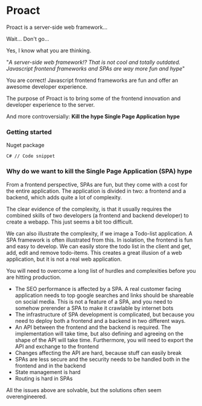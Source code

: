 # Proact

Proact is a server-side web framework...

Wait... Don't go...

Yes, I know what you are thinking. 

"_A server-side web framework!? That is not cool and totally outdated. Javascript frontend frameworks and SPAs are way more fun and hype_"

You are correct! Javascript frontend frameworks are fun and offer an awesome developer experience.

The purpose of Proact is to bring some of the frontend innovation and developer experience to the server. 

And more controversially: **Kill the hype Single Page Application hype**

### Getting started

Nuget package

``C#
// Code snippet
``


### Why do we want to kill the Single Page Application (SPA) hype

From a frontend perspective, SPAs are fun, but they come with a cost for the entire application. The application is divided in two: a frontend and a backend, which adds quite a lot of complexity. 

The clear evidence of the complexity, is that it usually requires the combined skills of two developers (a frontend and backend developer) to create a webapp. This just seems a bit too difficult.

We can also illustrate the complexity, if we image a Todo-list application. 
A SPA framework is often illustrated from this. In isolation, the frontend is fun and easy to develop. 
We can easily store the todo list in the client and get, add, edit and remove todo-items. 
This creates a great illusion of a web application, but it is not a real web application.

You will need to overcome a long list of hurdles and complexities before you are hitting production.

- The SEO performance is affected by a SPA. A real customer facing application needs to top google searches and links should be shareable on social media. This is not a feature of a SPA, and you need to somehow prerender a SPA to make it crawlable by internet bots
- The infrastructure of SPA development is complicated, but because you need to deploy both a frontend and a backend in two different ways. 
- An API between the frontend and the backend is required. The implementation will take time, but also defining and agreeing on the shape of the API will take time. Furthermore, you will need to export the API and exchange to the frontend
- Changes affecting the API are hard, because stuff can easily break
- SPAs are less secure and the security needs to be handled both in the frontend and in the backend
- State management is hard
- Routing is hard in SPAs

All the issues above are solvable, but the solutions often seem overengineered.  


